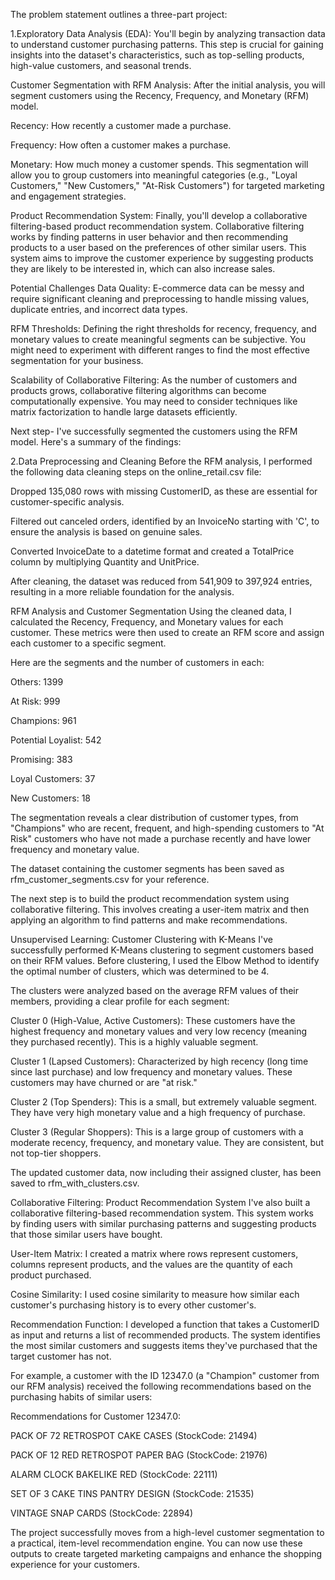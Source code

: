 The problem statement outlines a three-part project:

1.Exploratory Data Analysis (EDA): You'll begin by analyzing transaction data to understand customer purchasing patterns. This step is crucial for gaining insights into the dataset's characteristics, such as top-selling products, high-value customers, and seasonal trends.

Customer Segmentation with RFM Analysis: After the initial analysis, you will segment customers using the Recency, Frequency, and Monetary (RFM) model.

Recency: How recently a customer made a purchase.

Frequency: How often a customer makes a purchase.

Monetary: How much money a customer spends.
This segmentation will allow you to group customers into meaningful categories (e.g., "Loyal Customers," "New Customers," "At-Risk Customers") for targeted marketing and engagement strategies.

Product Recommendation System: Finally, you'll develop a collaborative filtering-based product recommendation system. Collaborative filtering works by finding patterns in user behavior and then recommending products to a user based on the preferences of other similar users. This system aims to improve the customer experience by suggesting products they are likely to be interested in, which can also increase sales.

Potential Challenges
Data Quality: E-commerce data can be messy and require significant cleaning and preprocessing to handle missing values, duplicate entries, and incorrect data types.

RFM Thresholds: Defining the right thresholds for recency, frequency, and monetary values to create meaningful segments can be subjective. You might need to experiment with different ranges to find the most effective segmentation for your business.

Scalability of Collaborative Filtering: As the number of customers and products grows, collaborative filtering algorithms can become computationally expensive. You may need to consider techniques like matrix factorization to handle large datasets efficiently.

Next step-
I've successfully segmented the customers using the RFM model. Here's a summary of the findings:

2.Data Preprocessing and Cleaning
Before the RFM analysis, I performed the following data cleaning steps on the online_retail.csv file:

Dropped 135,080 rows with missing CustomerID, as these are essential for customer-specific analysis.

Filtered out canceled orders, identified by an InvoiceNo starting with 'C', to ensure the analysis is based on genuine sales.

Converted InvoiceDate to a datetime format and created a TotalPrice column by multiplying Quantity and UnitPrice.

After cleaning, the dataset was reduced from 541,909 to 397,924 entries, resulting in a more reliable foundation for the analysis.

RFM Analysis and Customer Segmentation
Using the cleaned data, I calculated the Recency, Frequency, and Monetary values for each customer. These metrics were then used to create an RFM score and assign each customer to a specific segment.

Here are the segments and the number of customers in each:

Others: 1399

At Risk: 999

Champions: 961

Potential Loyalist: 542

Promising: 383

Loyal Customers: 37

New Customers: 18

The segmentation reveals a clear distribution of customer types, from "Champions" who are recent, frequent, and high-spending customers to "At Risk" customers who have not made a purchase recently and have lower frequency and monetary value.

The dataset containing the customer segments has been saved as rfm_customer_segments.csv for your reference.

The next step is to build the product recommendation system using collaborative filtering. This involves creating a user-item matrix and then applying an algorithm to find patterns and make recommendations.

Unsupervised Learning: Customer Clustering with K-Means
I've successfully performed K-Means clustering to segment customers based on their RFM values. Before clustering, I used the Elbow Method to identify the optimal number of clusters, which was determined to be 4.

The clusters were analyzed based on the average RFM values of their members, providing a clear profile for each segment:

Cluster 0 (High-Value, Active Customers): These customers have the highest frequency and monetary values and very low recency (meaning they purchased recently). This is a highly valuable segment.

Cluster 1 (Lapsed Customers): Characterized by high recency (long time since last purchase) and low frequency and monetary values. These customers may have churned or are "at risk."

Cluster 2 (Top Spenders): This is a small, but extremely valuable segment. They have very high monetary value and a high frequency of purchase.

Cluster 3 (Regular Shoppers): This is a large group of customers with a moderate recency, frequency, and monetary value. They are consistent, but not top-tier shoppers.

The updated customer data, now including their assigned cluster, has been saved to rfm_with_clusters.csv.

Collaborative Filtering: Product Recommendation System
I've also built a collaborative filtering-based recommendation system. This system works by finding users with similar purchasing patterns and suggesting products that those similar users have bought.

User-Item Matrix: I created a matrix where rows represent customers, columns represent products, and the values are the quantity of each product purchased.

Cosine Similarity: I used cosine similarity to measure how similar each customer's purchasing history is to every other customer's.

Recommendation Function: I developed a function that takes a CustomerID as input and returns a list of recommended products. The system identifies the most similar customers and suggests items they've purchased that the target customer has not.

For example, a customer with the ID 12347.0 (a "Champion" customer from our RFM analysis) received the following recommendations based on the purchasing habits of similar users:

Recommendations for Customer 12347.0:

PACK OF 72 RETROSPOT CAKE CASES (StockCode: 21494)

PACK OF 12 RED RETROSPOT PAPER BAG (StockCode: 21976)

ALARM CLOCK BAKELIKE RED (StockCode: 22111)

SET OF 3 CAKE TINS PANTRY DESIGN (StockCode: 21535)

VINTAGE SNAP CARDS (StockCode: 22894)


The project successfully moves from a high-level customer segmentation to a practical, item-level recommendation engine. You can now use these outputs to create targeted marketing campaigns and enhance the shopping experience for your customers.
